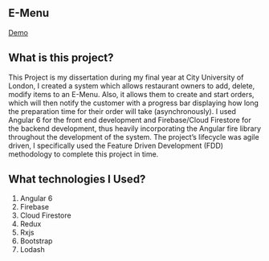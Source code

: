 ## E-Menu
[Demo](https://oshop-f8d7f.firebaseapp.com/ "Live Demo")
## What is this project?
This Project is my dissertation during my final year at City University of London, I created a system which allows restaurant owners to add, delete, modify items to an E-Menu. Also, it allows them to create and start orders, which will then notify the customer with a progress bar displaying how long the preparation time for their order will take (asynchronously). I used Angular 6 for the front end development and Firebase/Cloud Firestore for the backend development, thus heavily incorporating the Angular fire library throughout the development of the system. The project’s lifecycle was agile driven, I specifically used the Feature Driven Development (FDD) methodology to complete this project in time.

## What technologies I Used?
1. Angular 6
2. Firebase
3. Cloud Firestore
4. Redux
5. Rxjs
6. Bootstrap
7. Lodash
